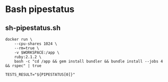 # Bash pipestatus

## sh-pipestatus.sh

```shell
docker run \
	--cpu-shares 1024 \
	--rm=true \
	-v $WORKSPACE:/app \
	ruby:2.1.2 \
    bash -c "cd /app && gem install bundler && bundle install --jobs 4 && rspec" | true

TESTS_RESULT="${PIPESTATUS[0]}"
```

